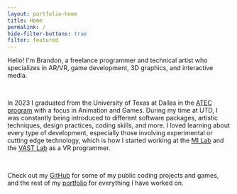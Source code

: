```yaml
---
layout: portfolio-home
title: Home
permalink: /
hide-filter-buttons: true
filter: featured
---
```


Hello! I'm Brandon, a freelance programmer and technical artist who specializes in AR/VR, game development, 3D graphics, and interactive media.

<br>

In 2023 I graduated from the University of Texas at Dallas in the [ATEC program](https://aht.utdallas.edu/degrees/undergraduate-degrees/arts-technology-and-emerging-communication/) with a focus in Animation and Games. During my time at UTD, I was constantly being introduced to different software packages, artistic techniques, design practices, coding skills, and more. I loved learning about every type of development, especially those involving experimental or cutting edge technology, which is how I started working at the [MI Lab]({{site.url}}/mi-lab/) and the [VAST Lab]({{site.url}}/vast-lab/) as a VR programmer.

<br>

Check out my [GitHub](https://github.com/BrandonMCoffey) for some of my public coding projects and games, and the rest of my [portfolio]({{site.url}}/projects/) for everything I have worked on.
